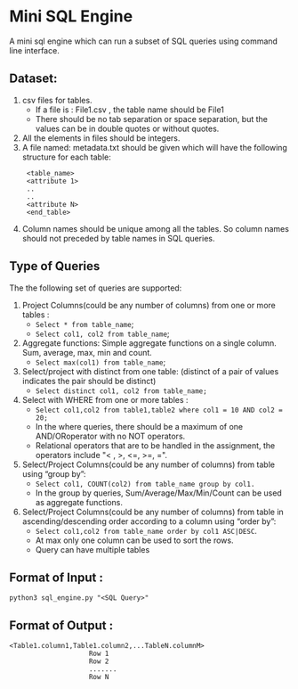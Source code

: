 # Mini SQL Engine

A mini sql engine which can run a subset of SQL queries using command line interface.

## Dataset:

1. csv files for tables.
   - If a file is : File1.csv , the table name should be File1
   - There should be no tab separation or space separation, but the values can be in double quotes or without quotes.
2. All the elements in files should be integers.
3. A file named: metadata.txt should be given which will have the following structure for each table:
   ```<begin_table>
    <table_name>
    <attribute 1>
    ..
    ..
    <attribute N>
    <end_table>
4. Column names should be unique among all the tables. So column names should not​ preceded by table names in SQL queries.

## Type of Queries

The the following set of queries are supported:
1. Project​ Columns(could be any number of columns) from one or more tables :
   - `Select * from table_name`;
   - `Select col1, col2 from table_name`;
2. Aggregate functions​: Simple aggregate functions on a single column. Sum, average, max, min and count. 
    - `Select max(col1) from table_name`;
3. Select/project with ​distinct​ from one table: (distinct of a pair of values indicates the pair should be distinct) 
    - `Select distinct col1, col2 from table_name;`
4. Select with ​WHERE​ from one or more tables :
    - `Select col1,col2 from table1,table2 where col1 = 10 AND col2 = 20;`
    - In the where queries, there should be a maximum of one AND/ORoperator with no NOT operators.
    - Relational operators that are to be handled in the assignment, the operators include "< , >, <=, >=, =".
5.  Select/Project Columns(could be any number of columns) from table using “​group by​”:  
    - `Select col1, COUNT(col2) from table_name group by col1.`
    - In the group by queries, Sum/Average/Max/Min/Count can be used as aggregate functions.
6. Select/Project Columns(could be any number of columns) from table in ascending/descending order according to a column using “​order by”​:
    - `Select col1,col2 from table_name order by col1 ASC|DESC`.
    - At max only one column can be used to sort the rows.
    - Query can have multiple tables

## Format of Input :

`python3 sql_engine.py "<SQL Query>"`

## Format of Output  :

    <Table1.column1,Table1.column2,...TableN.columnM>
                        Row 1 
                        Row 2 
                        ....... 
                        Row N
